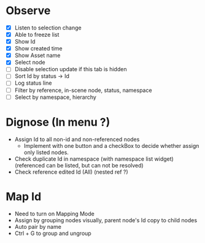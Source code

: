 
# Observe
* [x] Listen to selection change
* [x] Able to freeze list
* [x] Show Id
* [x] Show created time
* [x] Show Asset name
* [x] Select node
* [ ] Disable selection update if this tab is hidden
* [ ] Sort Id by status -> Id
* [ ] Log status line
* [ ] Filter by reference, in-scene node, status, namespace
* [ ] Select by namespace, hierarchy

# Dignose (In menu ?)
* Assign Id to all non-id and non-referenced nodes
    - Implement with one button and a checkBox to decide whether assign only listed nodes.
* Check duplicate Id in namespace
    (with namespace list widget)
    (referenced can be listed, but can not be resolved)
* Check reference edited Id (All) (nested ref ?)

# Map Id
* Need to turn on Mapping Mode
* Assign by grouping nodes visually, parent node's Id copy to child nodes
* Auto pair by name
* Ctrl + G to group and ungroup
